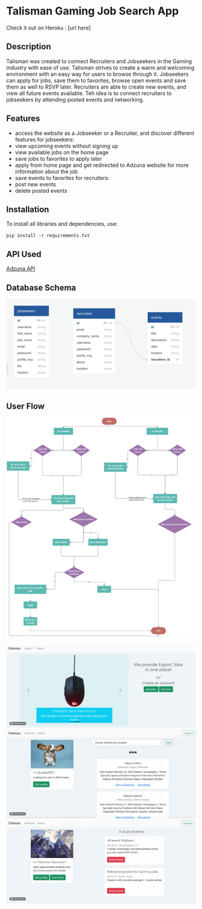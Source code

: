 # Talisman Gaming Job Search App

Check it out on Heroku : [url here]

## Description

Talisman was created to connect Recruiters and Jobseekers in the Gaming industry with ease of use. Talisman strives to create a warm and welcoming environment with an easy way for users to browse through it. Jobseekers can apply for jobs, save them to favorites, browse open events and save them as well to RSVP later. Recruiters are able to create new events, and view all future events available. Teh idea is to connect recruiters to jobseekers by attending posted events and networking.

## Features

- access the website as a Jobseeker or a Recruiter, and discover different features
  for jobseekers:
- view upcoming events without signing up
- view available jobs on the home page
- save jobs to favorites to apply later
- apply from home page and get redirected to Adzuna website for more information about the job
- save events to favorites
  for recruiters:
- post new events
- delete posted events

## Installation

To install all libraries and dependencies, use:

```
pip install -r requirements.txt
```

## API Used

[Adzuna API](https://api.adzuna.com)

## Database Schema

![db_image](./static/db.png)

## User Flow

![userflow_image](./static/userflow0.png)

![homepage_gif](./static/homepage.gif)
![jobseeeker_gif](./static/jobseeker.gif)
![recruiter_gif](./static/recruiter.gif)
